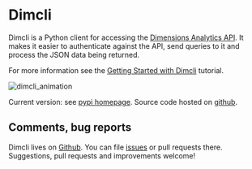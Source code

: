 # Dimcli

Dimcli is a Python client for accessing the [Dimensions Analytics API](https://www.dimensions.ai/dimensions-apis/). It makes it easier to authenticate against the API, send queries to it and process the JSON data being returned.  

For more information see the [Getting Started with Dimcli](https://digital-science.github.io/dimcli/getting-started.html) tutorial.
 
![dimcli_animation](https://raw.githubusercontent.com/digital-science/dimcli/master/static/dimcli_animated.gif)

Current version: see [pypi homepage](https://pypi.org/project/dimcli/). Source code hosted on [github](https://github.com/digital-science/dimcli). 



## Comments, bug reports

Dimcli lives on [Github](https://github.com/digital-science/dimcli/). You can file [issues]([issues](https://github.com/digital-science/dimcli/issues/new)) or pull requests there. Suggestions, pull requests and improvements welcome!
